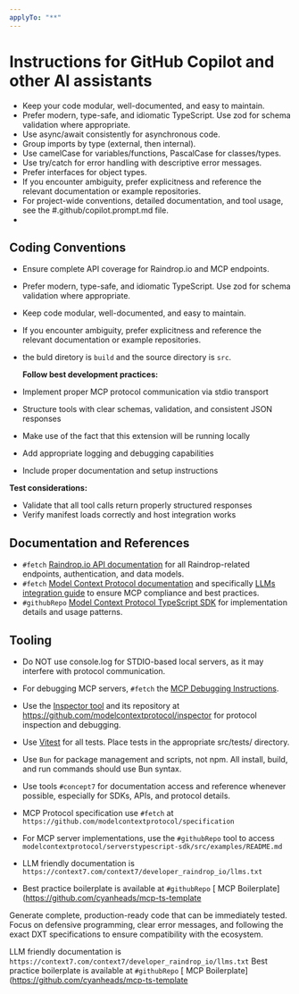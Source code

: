 ```yaml
---
applyTo: "**"
---
```


# Instructions for GitHub Copilot and other AI assistants

- Keep your code modular, well-documented, and easy to maintain.
- Prefer modern, type-safe, and idiomatic TypeScript. Use zod for schema validation where appropriate.
- Use async/await consistently for asynchronous code.
- Group imports by type (external, then internal).
- Use camelCase for variables/functions, PascalCase for classes/types.
- Use try/catch for error handling with descriptive error messages.
- Prefer interfaces for object types.
- If you encounter ambiguity, prefer explicitness and reference the relevant documentation or example repositories.
- For project-wide conventions, detailed documentation, and tool usage, see the #.github/copilot.prompt.md file.
-

## Coding Conventions

- Ensure complete API coverage for Raindrop.io and MCP endpoints.
- Prefer modern, type-safe, and idiomatic TypeScript. Use zod for schema validation where appropriate.
- Keep code modular, well-documented, and easy to maintain.
- If you encounter ambiguity, prefer explicitness and reference the relevant documentation or example repositories.
- the buld diretory is `build` and the source directory is `src`.

  **Follow best development practices:**

- Implement proper MCP protocol communication via stdio transport
- Structure tools with clear schemas, validation, and consistent JSON responses
- Make use of the fact that this extension will be running locally
- Add appropriate logging and debugging capabilities
- Include proper documentation and setup instructions

**Test considerations:**

- Validate that all tool calls return properly structured responses
- Verify manifest loads correctly and host integration works

## Documentation and References

- `#fetch` [Raindrop.io API documentation](https://developer.raindrop.io) for all Raindrop-related endpoints, authentication, and data models.
- `#fetch` [Model Context Protocol documentation](https://modelcontextprotocol.io/) and specifically [LLMs integration guide](https://modelcontextprotocol.io/llms-full.txt) to ensure MCP compliance and best practices.
- `#githubRepo` [Model Context Protocol TypeScript SDK](https://github.com/modelcontextprotocol/typescript-sdk) for implementation details and usage patterns.

## Tooling

- Do NOT use console.log for STDIO-based local servers, as it may interfere with protocol communication.
- For debugging MCP servers, `#fetch` the [MCP Debugging Instructions](https://modelcontextprotocol.io/docs/tools/debugging).
- Use the [Inspector tool](https://modelcontextprotocol.io/docs/tools/inspector) and its repository at https://github.com/modelcontextprotocol/inspector for protocol inspection and debugging.
- Use [Vitest](https://vitest.dev/) for all tests. Place tests in the appropriate src/tests/ directory.
- Use `Bun` for package management and scripts, not npm. All install, build, and run commands should use Bun syntax.
- Use tools `#concept7` for documentation access and reference whenever possible, especially for SDKs, APIs, and protocol details.

- MCP Protocol specification use `#fetch` at `https://github.com/modelcontextprotocol/specification`

- For MCP server implementations, use the `#githubRepo` tool to access `modelcontextprotocol/serverstypescript-sdk/src/examples/README.md`
- LLM friendly documentation is `https://context7.com/context7/developer_raindrop_io/llms.txt`
- Best practice boilerplate is available at `#githubRepo` [ MCP Boilerplate](https://github.com/cyanheads/mcp-ts-template

Generate complete, production-ready code that can be immediately tested. Focus on defensive programming, clear error messages, and following the exact
DXT specifications to ensure compatibility with the ecosystem.

LLM friendly documentation is `https://context7.com/context7/developer_raindrop_io/llms.txt`
Best practice boilerplate is available at `#githubRepo` [ MCP Boilerplate](https://github.com/cyanheads/mcp-ts-template
